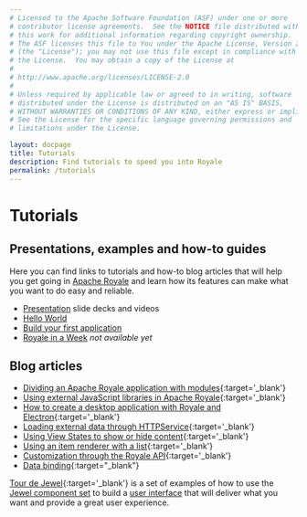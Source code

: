 ```yaml
---
# Licensed to the Apache Software Foundation (ASF) under one or more
# contributor license agreements.  See the NOTICE file distributed with
# this work for additional information regarding copyright ownership.
# The ASF licenses this file to You under the Apache License, Version 2.0
# (the "License"); you may not use this file except in compliance with
# the License.  You may obtain a copy of the License at
# 
# http://www.apache.org/licenses/LICENSE-2.0
# 
# Unless required by applicable law or agreed to in writing, software
# distributed under the License is distributed on an "AS IS" BASIS,
# WITHOUT WARRANTIES OR CONDITIONS OF ANY KIND, either express or implied.
# See the License for the specific language governing permissions and
# limitations under the License.

layout: docpage
title: Tutorials
description: Find tutorials to speed you into Royale
permalink: /tutorials
---
```

# Tutorials

## Presentations, examples and how-to guides

Here you can find links to tutorials and how-to blog articles that will help you get going in [Apache Royale](https://royale.apache.org/) and learn how its features can make what you want to do easy and reliable.

  * [Presentation](presentations/presentations) slide decks and videos
  * [Hello World](get-started/hello-world)
  * [Build your first application](create-an-application)
  * [Royale in a Week](tutorials/royale-in-a-week) _not available yet_
  
## Blog articles

  * [Dividing an Apache Royale application with modules](https://royale.apache.org/blog/dividing-an-apache-royale-application-with-modules){:target='_blank'}
  * [Using external JavaScript libraries in Apache Royale](https://royale.apache.org/blog/using-external-javascript-libraries-in-apache-royale){:target='_blank'}
  * [How to create a desktop application with Royale and Electron](https://royale.apache.org/blog/how-to-create-a-desktop-application-with-royale-and-electron){:target='_blank'}
  * [Loading external data through HTTPService](https://royale.apache.org/blog/loading-external-data-through-httpservice){:target='_blank'}
  * [Using View States to show or hide content](https://royale.apache.org/blog/using-view-states-to-show-or-hide-content){:target='_blank'}
  * [Using an item renderer with a list](https://royale.apache.org/blog/using-an-item-renderer-with-a-list){:target='_blank'}
  * [Customization through the Royale API](https://royale.apache.org/blog/customization-through-the-royale-api){:target='_blank'}
  * [Data binding](https://royale.apache.org/blog/binding-the-text-property-of-a-jewel-textinput-to-update-a-text-label/){:target="_blank"}
  
[Tour de Jewel](https://royale.apache.org/tourdejewel){:target='_blank'} is a set of examples of how to use the [Jewel component set](component-sets/jewel) to build a [user interface](user-interface) that will deliver what you want and provide a great user experience.
